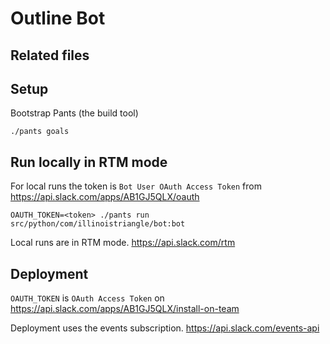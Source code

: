 # Outline Bot

## Related files

## Setup
Bootstrap Pants (the build tool)
```
./pants goals
```

## Run locally in RTM mode
For local runs the token is
`Bot User OAuth Access Token` from https://api.slack.com/apps/AB1GJ5QLX/oauth
```
OAUTH_TOKEN=<token> ./pants run src/python/com/illinoistriangle/bot:bot
```
Local runs are in RTM mode. https://api.slack.com/rtm

## Deployment
`OAUTH_TOKEN` is `OAuth Access Token` on https://api.slack.com/apps/AB1GJ5QLX/install-on-team

Deployment uses the events subscription. https://api.slack.com/events-api